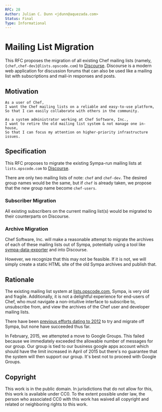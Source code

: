 ```yaml
---
RFC: 28
Author: Julian C. Dunn <jdunn@aquezada.com>
Status: Final
Type: Informational
---
```


# Mailing List Migration

This RFC proposes the migration of all existing Chef mailing lists
(namely, `{chef,chef-dev}@lists.opscode.com`) to 
[Discourse](http://www.discourse.org/).  Discourse is a modern web application
for discussion forums that can also be used like a mailing list with 
subscriptions and mail-in responses and posts.

## Motivation

    As a user of Chef,
    I want the Chef mailing lists on a reliable and easy-to-use platform,
    So that I can easily collaborate with others in the community.

    As a system administrator working at Chef Software, Inc.,
    I want to retire the old mailing list system & not manage one in-house,
    So that I can focus my attention on higher-priority infrastructure issues.

## Specification

This RFC proposes to migrate the existing Sympa-run mailing lists at
`lists.opscode.com` to [Discourse](http://www.discourse.org/).

There are only two mailing lists of note: `chef` and `chef-dev`. The
desired group names would be the same, but if `chef` is already taken,
we propose that the new group name become `chef-users`.

### Subscriber Migration

All existing subscribers on the current mailing list(s) would be
migrated to their counterparts on Discourse.

### Archive Migration

Chef Software, Inc. will make a reasonable attempt to migrate the
archives of each of these mailing lists out of Sympa, potentially
using a tool like 
[sympa-data-exporter](https://github.com/cdelacroix/sympa-data-extract) and into 
Discourse.

However, we recognize that this may not be feasible. If it is not,
we will simply create a static HTML site of the old Sympa archives
and publish that.

## Rationale

The existing mailing list system at 
[lists.opscode.com](http://lists.opscode.com), Sympa, is very old and fragile.
Additionally, it is not a delightful experience for end-users of
Chef, who must navigate a non-intuitive interface to subscribe to,
unsubscribe from, and view the archives of the Chef user and developer
mailing lists.

There have been [previous efforts dating to 2012](http://archive.lists.chef.io/sympa/arc/chef-dev/2012-06/msg00029.html) to 
try and migrate off Sympa, but none have succeeded thus far.

In February, 2015, we attempted a move to Google Groups.  This failed because we 
immediately exceeded the allowable number of messages for our group.  Our group 
is tied to our business google apps account which should have the limit 
increased in April of 2015 but there's no guarantee that the system will then 
support our group.  It's best not to proceed with Google Groups.

## Copyright

This work is in the public domain. In jurisdictions that do not allow for this,
this work is available under CC0. To the extent possible under law, the person
who associated CC0 with this work has waived all copyright and related or
neighboring rights to this work.
